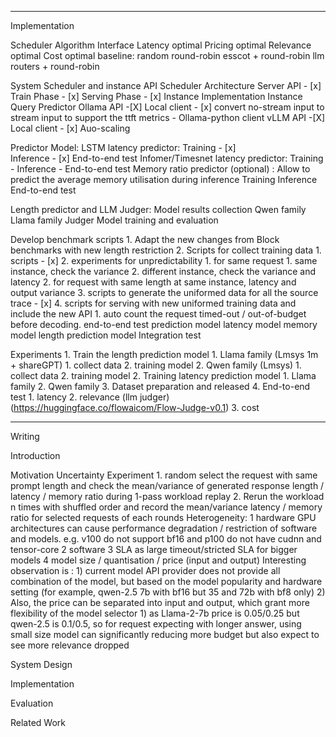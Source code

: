
***
Implementation

Scheduler Algorithm
	 Interface 
		 Latency optimal
		 Pricing optimal
		 Relevance optimal
		 Cost optimal
		 baseline:
			 random
			 round-robin
			 esscot + round-robin
			 llm routers + round-robin

System Scheduler and instance API
	Scheduler Architecture
		 Server API - [x]
		 Train Phase - [x]
		 Serving Phase - [x]
	Instance Implementation
		Instance
			Query
			Predictor
		 Ollama
			 API -[X]
			 Local client - [x]
				 convert no-stream input to stream input to support the ttft metrics - Ollama-python client
		 vLLM
		 	API -[X]
			Local client - [x]
	Auo-scaling


Predictor Model:
	LSTM latency predictor:
		Training  - [x]  
		 Inference - [x]
		End-to-end test
	Infomer/Timesnet latency predictor:
		 Training - 
		 Inference -
		 End-to-end test
	Memory ratio predictor (optional) :  Allow to predict the average memory utilisation during inference
		 Training
		 Inference
		 End-to-end test

Length predictor and LLM Judger:
	   Model results collection 
		   Qwen family
		   Llama family
	  Judger Model training and evaluation

Develop 
		benchmark scripts
			1. Adapt the new changes from Block benchmarks with new length restriction 
			2. Scripts for collect training data
				1. scripts - [x]
				2. experiments for unpredictability
					1. for same request
						1. same instance, check the variance
						2. different instance, check the variance and latency
					2. for request with same length at same instance, latency and output variance
			3. scripts to generate the uniformed data for all the source trace - [x]
			4. scripts for serving with new uniformed training data and include the new API
				1. auto count the request timed-out / out-of-budget before decoding.
		end-to-end test
			 prediction model
				 latency model
				 memory model
				 length prediction model
			 Integration test

Experiments
		1. Train the length prediction model
			1. Llama family (Lmsys 1m + shareGPT)
				1. collect data
				2. training model
			2. Qwen family (Lmsys)
				1. collect data
				2. training model
		 2. Training latency prediction model
			1.  Llama family
			2. Qwen family
		 3. Dataset preparation and released 
		 4. End-to-end test 
			 1. latency
			 2. relevance (llm judger) (https://huggingface.co/flowaicom/Flow-Judge-v0.1)
			 3. cost
			
****
Writing

Introduction

Motivation
	Uncertainty
		Experiment
			1. random select the request with same prompt length and check the mean/variance of generated response length / latency / memory ratio during 1-pass workload replay
			2. Rerun the workload n times with shuffled order and record the mean/variance latency / memory ratio for selected requests of each rounds
	Heterogeneity: 
			1 hardware
				GPU architectures can cause performance degradation / restriction of software and models. e.g. v100 do not support bf16 and p100 do not have cudnn and tensor-core
			2 software
			3 SLA 
				as large timeout/stricted SLA for bigger models
			4 model
				size / quantisation /  price (input and output)
					Interesting observation is : 
						1) current model API provider does not provide all combination of the model, but based on the model popularity and hardware setting (for example, qwen-2.5 7b with bf16 but 35 and 72b with bf8 only)
						2) Also, the price can be separated into input and output, which grant more flexibility of the model selector
							1) as Llama-2-7b price is 0.05/0.25 but qwen-2.5 is 0.1/0.5, so for request expecting with longer answer, using small size model can significantly reducing more budget but also expect to see more relevance dropped
						
					

			


System Design

Implementation

Evaluation

Related Work